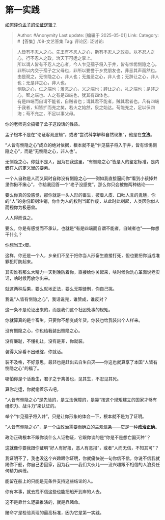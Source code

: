 # 第一实践
[如何评价孟子的论证逻辑？](https://www.zhihu.com/question/9671202917/answer/1901089964894168370)

> Author: #Anonymity
> Last update: [编辑于 2025-05-01]
> Link:
> Category: #【答集】/08-文艺答集 
> Tag:
> 评论区:
> 泛讨论:
  
> 人皆有不忍人之心。先王有不忍人之心，斯有不忍人之政矣。以不忍人之心，行不忍人之政，治天下可运之掌上。  
> 所以谓人皆有不忍人之心者，今人乍见孺子将入于井，皆有怵惕恻隐之心。非所以内交于孺子之父母也，非所以要誉于乡党朋友也，非恶其声而然也。  
> 由是观之，无恻隐之心，非人也；无羞恶之心，非人也；无辞让之心，非人也；无是非之心，非人也。  
> 恻隐之心，仁之端也；羞恶之心，义之端也；辞让之心，礼之端也；是非之心，智之端也。人之有是四端也，犹其有四体也。  
> 有是四端而自谓不能者，自贼者也；谓其君不能者，贼其君者也。凡有四端于我者，知皆扩而充之矣，若火之始然，泉之始达。苟能充之，足以保四海；苟不充之，不足以事父母。

你的老师完全搞错了孟子这段话的性质。

孟子根本不是在“论证客观逻辑”，或者“尝试科学解释自然现象”，他是在**立法**。

“人皆有恻隐之心”成立的绝对依据，根本就不是“乍见孺子将入于井，皆有怵惕恻隐之心”，而是“无恻隐之心，非人也”。

无恻隐之心，你就不是人，因为在我这里，“有恻隐之心”皆是人的鉴定标准，是内嵌在人的定义里的要素。

一个人自称是人而又同时自称没有恻隐之心——例如我直接逼问你“看到小孩掉井里你揪不揪心”， 你给我回答一个“老子没感觉”，那么你只会被做两种结论——

要么你真的没感觉，那你就是一头人形的畜生，披着人皮、口吐人言的鬼魅，你的“人”的身份即刻注销，你作为人的权利当即作废，从此时此刻起，人类因你似人而视你为极恶兽。

人人得而诛之。

要么，你是有感觉而不承认，也就是“有是四端而自谓不能者，自贼者也”——你想干什么？

你想当王x蛋。

这样，你还是一个人，乡亲们不至于把你当人形畜生直接打死，但也要把你当成准罪犯盯防起来。

其实谁有那么大精力一天到晚防着你，直接给你关起来，啥时候你洗心革面说老实话，啥时候再放你出来。

就这两种后果，要么就地正法，要么无期徒刑，你自己挑。

  

我说“人皆有恻隐之心”，我话说完，谁赞成，谁反对？

这一条不是论证出来的，而是我们这个社团处事的规矩。

你就算真的是个畜生，只要你不想变成年货，你装也给我装出个人样来。

没有恻隐之心，你也给我装出恻隐之心。

没有廉耻，不懂礼让，没有是非，你就装。

装得大家看不出破绽，你就活。

装不及格，不好意思，最轻也是赶出去自生自灭——你这也就算享了本国“人皆有恻隐之心”的福了。

哪怕你是个活畜生，君子之于禽兽也，见其生，不忍见其死。

算你走运，你就偷着乐去吧。

“人皆有恻隐之心”是先验的，是立法保障的，是靠“按这个规矩建立的国家才够有组织力、战斗力”来认证的。

举个“乍见孺子将入井”，只是让你形象的体会一下，根本就不是为了证明。

“人皆有恻隐之心”，是一个由政治需要而确立的主观信条——它是一种**政治正确**。

政治正确根本不跟你谈什么人证物证，它跟你谈的是“你是不是想亡国灭种”？

这就像你要我跟你证明“好人有好报，恶人有恶报”，或者“人而无信，不知其可”？

我证明不了，我也没这个兴趣跟你证明，你就痛快说一句你信不信，你说不信我就踢你下船，你自己游回家，因为我——我们大伙儿——没兴趣跟不相信的人浪费任何精力纠缠。

能留在船上的只能是无条件支持这些结论的人。

你有本事，就去找不信这些也能把船开到岸的人去。

这不是靠什么逻辑推演的，就是靠赌命。

赌命才是检验真理的最高标准，因为它是第一实践。
